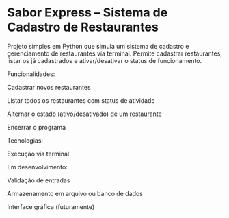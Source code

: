 # Sabor Express – Sistema de Cadastro de Restaurantes

Projeto simples em Python que simula um sistema de cadastro e gerenciamento de restaurantes via terminal.
Permite cadastrar restaurantes, listar os já cadastrados e ativar/desativar o status de funcionamento.

Funcionalidades:

Cadastrar novos restaurantes

Listar todos os restaurantes com status de atividade

Alternar o estado (ativo/desativado) de um restaurante

Encerrar o programa

Tecnologias:

Execução via terminal

Em desenvolvimento:

Validação de entradas

Armazenamento em arquivo ou banco de dados

Interface gráfica (futuramente)
